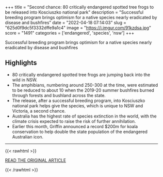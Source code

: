 +++
title = "Second chance: 80 critically endangered spotted tree frogs to be released into Kosciuszko national park"
description = "Successful breeding program brings optimism for a native species nearly eradicated by disease and bushfires"
date = "2022-04-18 07:14:03"
slug = "625d0f9dc5f3332dffe9a1c4"
image = "https://i.imgur.com/91kzdsa.jpg"
score = "1491"
categories = ['endangered', 'species', 'nsw']
+++

Successful breeding program brings optimism for a native species nearly eradicated by disease and bushfires

## Highlights

- 80 critically endangered spotted tree frogs are jumping back into the wild in NSW.
- The amphibians, numbering around 250-300 at the time, were estimated to be reduced to about 10 when the 2019-20 summer bushfires burned through forests and bushland across the state.
- The release, after a successful breeding program, into Kosciuszko national park helps give the species, which is unique to NSW and Victoria, a second chance.
- Australia has the highest rate of species extinction in the world, with the climate crisis expected to raise the risk of further annihilation.
- Earlier this month, Griffin announced a record $200m for koala conservation to help double the state population of the endangered Australian icon.

---

{{< rawhtml >}}
  <p class="article-category">
    <a target="_blank" href="https://www.theguardian.com/environment/2022/apr/18/second-chance-80-critically-endangered-spotted-tree-frogs-to-be-released-into-kosciuszko-national-park">READ THE ORIGINAL ARTICLE</a>
  </p>
{{< /rawhtml >}}
